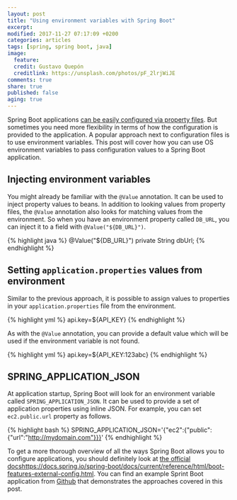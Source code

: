 ```yaml
---
layout: post
title: "Using environment variables with Spring Boot"
excerpt:
modified: 2017-11-27 07:17:09 +0200
categories: articles
tags: [spring, spring boot, java]
image:
  feature:
  credit: Gustavo Quepón
  creditlink: https://unsplash.com/photos/pF_2lrjWiJE
comments: true
share: true
published: false
aging: true
---
```


Spring Boot applications [can be easily configured via property files]({{site.url}}/articles/externalized-configuration-in-spring-boot/ "Externalized configuration in Spring Boot").
But sometimes you need more flexibility in terms of how the configuration is provided to the application.
A popular approach next to configuration files is to use environment variables.
This post will cover how you can use OS environment variables to pass configuration values to a Spring Boot application.

## Injecting environment variables

You might already be familiar with the `@Value` annotation.
It can be used to inject property values to beans.
In addition to looking values from property files, the `@Value` annotation also looks for matching values from the environment.
So when you have an environment property called `DB_URL`, you can inject it to a field with `@Value("${DB_URL}")`.

{% highlight java %}
@Value("${DB_URL}")
private String dbUrl;
{% endhighlight %}

## Setting `application.properties` values from environment

Similar to the previous approach, it is possible to assign values to properties in your `application.properties` file from the environment.

{% highlight yml %}
api.key=${API_KEY}
{% endhighlight %}

As with the `@Value` annotation, you can provide a default value which will be used if the environment variable is not found.

{% highlight yml %}
api.key=${API_KEY:123abc}
{% endhighlight %}

## SPRING_APPLICATION_JSON

At application startup, Spring Boot will look for an environment variable called `SPRING_APPLICATION_JSON`.
It can be used to provide a set of application properties using inline JSON.
For example, you can set `ec2.public.url` property as follows.

{% highlight bash  %}
SPRING_APPLICATION_JSON='{"ec2":{"public":{"url":"http://mydomain.com"}}}'
{% endhighlight %}

To get a more thorough overview of all the ways Spring Boot allows you to configure applications, you should definitely look at [the official docs]()https://docs.spring.io/spring-boot/docs/current/reference/html/boot-features-external-config.html.
You can find an example Sprint Boot application from [Github](https://github.com/indrekots/spring-boot-envvariables) that demonstrates the approaches covered in this post.
